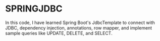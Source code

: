 # SPRINGJDBC
 In this code, I have learned Spring Boot's JdbcTemplate to connect with JDBC, dependency injection, annotations, row mapper, and implement sample queries like UPDATE, DELETE, and SELECT.
